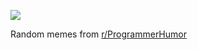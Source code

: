 ![](https://preview.redd.it/srqdjcqu75td1.gif?width=320&crop=smart&format=png8&s=2666c4d01110a34f266bdac22bf78b374dd8d69f)

 Random memes from [r/ProgrammerHumor](https://www.reddit.com/r/ProgrammerHumor/)
